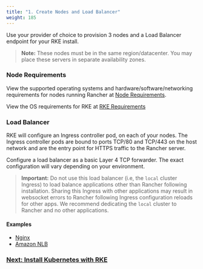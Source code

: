 ```yaml
---
title: "1. Create Nodes and Load Balancer"
weight: 185
---
```


Use your provider of choice to provision 3 nodes and a Load Balancer endpoint for your RKE install.

> **Note:** These nodes must be in the same region/datacenter.  You may place these servers in separate availability zones.

### Node Requirements

View the supported operating systems and hardware/software/networking requirements for nodes running Rancher at [Node Requirements]({{<baseurl>}}/rancher/v2.x/en/installation/requirements).

View the OS requirements for RKE at [RKE Requirements]({{<baseurl>}}/rke/latest/en/os/)

### Load Balancer

RKE will configure an Ingress controller pod, on each of your nodes. The Ingress controller pods are bound to ports TCP/80 and TCP/443 on the host network and are the entry point for HTTPS traffic to the Rancher server.

Configure a load balancer as a basic Layer 4 TCP forwarder. The exact configuration will vary depending on your environment. 

>**Important:**
>Do not use this load balancer (i.e, the `local` cluster Ingress) to load balance applications other than Rancher following installation. Sharing this Ingress with other applications may result in websocket errors to Rancher following Ingress configuration reloads for other apps. We recommend dedicating the `local` cluster to Rancher and no other applications.

#### Examples

* [Nginx]({{<baseurl>}}/rancher/v2.x/en/installation/options/helm2/create-nodes-lb/nginx/)
* [Amazon NLB]({{<baseurl>}}/rancher/v2.x/en/installation/options/helm2/create-nodes-lb/nlb/)

### [Next: Install Kubernetes with RKE]({{<baseurl>}}/rancher/v2.x/en/installation/options/helm2/kubernetes-rke/)

